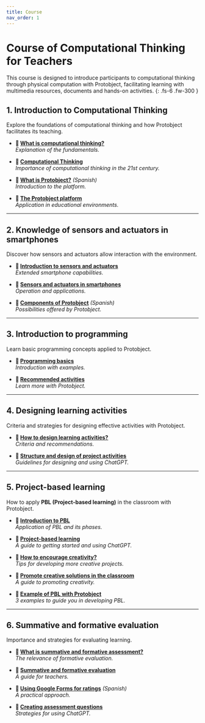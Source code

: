```yaml
---
title: Course
nav_order: 1
---
```


# Course of Computational Thinking for Teachers

This course is designed to introduce participants to computational thinking through physical computation with Protobject, facilitating learning with multimedia resources, documents and hands-on activities.
{: .fs-6 .fw-300 }



## **1\. Introduction to Computational Thinking**

Explore the foundations of computational thinking and how Protobject facilitates its teaching.

- **🎥 [What is computational thinking?](https://youtu.be/9Z_KCiG3Bug)**  
  _Explanation of the fundamentals._  

- **📄 [Computational Thinking](https://docs.google.com/document/d/1MG8MiY9qbPEDj78Y-JF3gJ127nbPpPrZ0E9yGIvZqhI/view)**  
  _Importance of computational thinking in the 21st century._  

- **🎥 [What is Protobject?](https://youtu.be/FQSB5xwQbNg)** _(Spanish)_  
  _Introduction to the platform._  

- **📄 [The Protobject platform](https://docs.google.com/document/d/1UX0LgJSqTixAZj-8EPxnkwxHk7AjeSTgpEYgwSlgyVY/view)**  
  _Application in educational environments._  

---

## **2\. Knowledge of sensors and actuators in smartphones**  
Discover how sensors and actuators allow interaction with the environment.  

- **🎥 [Introduction to sensors and actuators](https://youtu.be/iwlztiWB1bc)**  
  _Extended smartphone capabilities._  

- **📄 [Sensors and actuators in smartphones](https://docs.google.com/document/d/18xp73kni5kD7jLlci6ap1Q11pWbqc599CqOSqnMMqdA/view)**  
  _Operation and applications._  

- **🎥 [Components of Protobject](https://youtu.be/He9BBtYKvM8)** _(Spanish)_  
  _Possibilities offered by Protobject._  

---

## **3\. Introduction to programming**  
Learn basic programming concepts applied to Protobject.  

- **🎥 [Programming basics](https://youtu.be/jNOGzcFMqwQ)**  
  _Introduction with examples._  

- **📄 [Recommended activities](https://docs.google.com/document/d/1KasAXtTsb7Qb3vvbMNlQbjod6P_6gQK9VO2vQt8mBOg/view)**  
  _Learn more with Protobject._  

---

## **4\. Designing learning activities**  
Criteria and strategies for designing effective activities with Protobject.  

- **🎥 [How to design learning activities?](https://youtu.be/MAXCtU3rH0M)**  
  _Criteria and recommendations._  

- **📄 [Structure and design of project activities](https://docs.google.com/document/d/1hq_KKXhBOAgpyXMWpM3Q1tEkq78Wzfy-rI3XJi1hye4/view)**  
  _Guidelines for designing and using ChatGPT._  

---

## **5\. Project-based learning**  
How to apply **PBL (Project-based learning)** in the classroom with Protobject.  

- **🎥 [Introduction to PBL](https://youtu.be/u5Pi5IrDFfU)**  
  _Application of PBL and its phases._  

- **📄 [Project-based learning](https://docs.google.com/document/d/1tEuOpQwlc2v1xQs012C3XqIu_oql_U993d6OotxHEVM/view)**  
  _A guide to getting started and using ChatGPT._  

- **🎥 [How to encourage creativity?](https://youtu.be/o1PnRryVOAc)**  
  _Tips for developing more creative projects._  

- **📄 [Promote creative solutions in the classroom](https://docs.google.com/document/d/1L5DcmgAGwwWLyzUKG-4jhdk7lqN0JqXdvBC3xWctxAY/view)**  
  _A guide to promoting creativity._  

- **📄 [Example of PBL with Protobject](https://docs.google.com/document/d/1L-tRl_mMC4lMXGPshoDNga3AtHsR6lQzBDKDRny15W8/view)**  
  _3 examples to guide you in developing PBL._  

---

## **6\. Summative and formative evaluation**  
Importance and strategies for evaluating learning.  

- **🎥 [What is summative and formative assessment?](https://youtu.be/gJQ22n1-bsQ)**  
  _The relevance of formative evaluation._  

- **📄 [Summative and formative evaluation](https://docs.google.com/document/d/1ObwJCLWMwSiGk8nvPrceAWtL6mbALDE37XJJFayOVBs/view)**  
  _A guide for teachers._  

- **🎥 [Using Google Forms for ratings](https://youtu.be/0pOsagYH8y0)** _(Spanish)_  
  _A practical approach._  

- **📄 [Creating assessment questions](https://docs.google.com/document/d/1HJHTyD5Tf1LSCMjZAAaUeibXx58q8W6BOGWqpNSUosM/view)**  
  _Strategies for using ChatGPT._  
